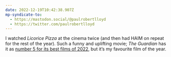 ```yaml
---
date: 2022-12-19T10:42:38.907Z
mp-syndicate-to:
  - https://mastodon.social/@paulrobertlloyd
  - https://twitter.com/paulrobertlloyd
---
```

I watched _Licorice Pizza_ at the cinema twice (and then had HAIM on repeat for the rest of the year). Such a funny and uplifting movie; _The Guardian_ has it as [number 5 for its best films of 2022](https://www.theguardian.com/film/2022/dec/19/best-films-of-2022-in-the-uk-no-5-licorice-pizza), but it’s my favourite film of the year.
